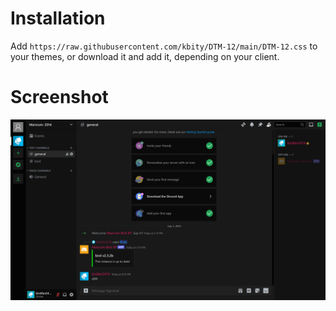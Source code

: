 # Installation
Add `https://raw.githubusercontent.com/kbity/DTM-12/main/DTM-12.css` to your themes, or download it and add it, depending on your client.
# Screenshot
![DTM-12](https://github.com/kbity/DTM-12/blob/main/DTM-12.jpeg?raw=true)
